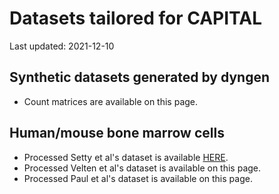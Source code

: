 # Datasets tailored for CAPITAL

Last updated: 2021-12-10

## Synthetic datasets generated by dyngen
* Count matrices are available on this page.

## Human/mouse bone marrow cells
* Processed Setty et al's dataset is available [HERE](http://www.med.osaka-u.ac.jp/pub/rna/ykato/project/capital/).
* Processed Velten et al's dataset is available on this page.
* Processed Paul et al's dataset is available on this page.